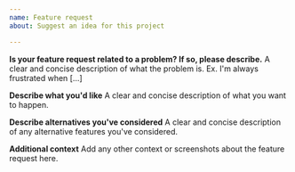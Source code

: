 ```yaml
---
name: Feature request
about: Suggest an idea for this project

---
```


**Is your feature request related to a problem? If so, please describe.**
A clear and concise description of what the problem is. Ex. I'm always frustrated when [...]

**Describe what you'd like**
A clear and concise description of what you want to happen.

**Describe alternatives you've considered**
A clear and concise description of any alternative features you've considered.

**Additional context**
Add any other context or screenshots about the feature request here.
